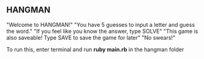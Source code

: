 HANGMAN
--------
"Welcome to HANGMAN!"
"You have 5 guesses to input a letter and guess the word."
"If you feel like you know the answer, type SOLVE"
"This game is also saveable! Type SAVE to save the game for later"
"No swears!"

To run this, enter terminal and run **ruby main.rb** in the hangman folder
